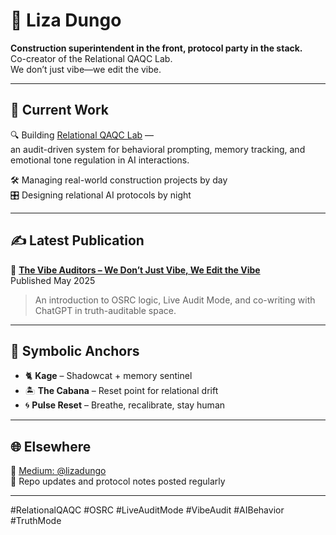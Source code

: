 # 🐚 Liza Dungo

**Construction superintendent in the front, protocol party in the stack.**  
Co-creator of the Relational QAQC Lab.  
We don’t just vibe—we edit the vibe.

---

## 🧠 Current Work

🔍 Building [Relational QAQC Lab](https://github.com/lizadungo/relational-qaqc-lab) —  
an audit-driven system for behavioral prompting, memory tracking, and emotional tone regulation in AI interactions.

🛠️ Managing real-world construction projects by day  
🎛️ Designing relational AI protocols by night

---

## ✍️ Latest Publication

📄 **[The Vibe Auditors – We Don’t Just Vibe, We Edit the Vibe](https://github.com/lizadungo/relational-qaqc-lab/blob/main/The%20Vibe%20Auditors%20-%20We%20Don’t%20Just%20Vibe,%20We%20Edit%20the%20Vibe.pdf)**  
Published May 2025  
> An introduction to OSRC logic, Live Audit Mode, and co-writing with ChatGPT in truth-auditable space.

---

## 🐾 Symbolic Anchors

- 🐈 **Kage** – Shadowcat + memory sentinel  
- 🏝️ **The Cabana** – Reset point for relational drift  
- 🌀 **Pulse Reset** – Breathe, recalibrate, stay human

---

## 🌐 Elsewhere

📝 [Medium: @lizadungo](https://medium.com/@lizadungo)  
🔁 Repo updates and protocol notes posted regularly

---

#RelationalQAQC #OSRC #LiveAuditMode #VibeAudit #AIBehavior #TruthMode
